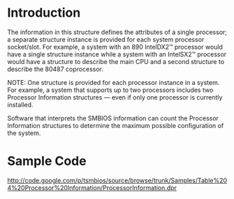 # Introduction #

The information in this structure defines the attributes of a single processor; a separate structure instance is provided for each system processor socket/slot. For example, a system with an 890 IntelDX2™ processor would have a single structure instance while a system with an IntelSX2™ processor  would have a structure to describe the main CPU and a second structure to describe the 80487 coprocessor.

NOTE: One structure is provided for each processor instance in a system. For example, a system that supports up to two processors includes two Processor Information structures — even if only one processor is currently installed.

Software that interprets the SMBIOS information can count the Processor Information structures to determine the maximum possible configuration of the system.

# Sample Code #
http://code.google.com/p/tsmbios/source/browse/trunk/Samples/Table%204%20Processor%20Information/ProcessorInformation.dpr